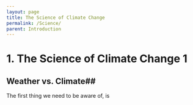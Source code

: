 ```yaml
---
layout: page
title: The Science of Climate Change
permalink: /Science/
parent: Introduction
---
```

# **1. The Science of Climate Change 1** 

## Weather vs. Climate##

The first thing we need to be aware of, is 